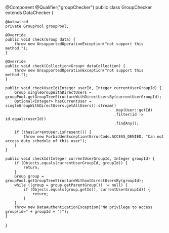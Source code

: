 @Component
@Qualifier("groupChecker")
public class GroupChecker extends DataChecker<Group> {

    @Autowired
    private GroupPool groupPool;

    @Override
    public void check(Group data) {
        throw new UnsupportedOperationException("not support this method.");
    }

    @Override
    public void check(Collection<Group> dataCollection) {
        throw new UnsupportedOperationException("not support this method.");
    }

    public void checkUserId(Integer userId, Integer currentUserGroupId) {
        Group singleGroupWithDirectUsers = groupPool.getGroupTreeStructureWithDirectUsersBy(currentUserGroupId);
        Optional<Integer> hasCurrentUser = singleGroupWithDirectUsers.getAllUsers().stream()
                                                    .map(User::getId)
                                                    .filter(id -> id.equals(userId))
                                                    .findAny();

        if (!hasCurrentUser.isPresent()) {
            throw new ForbiddenException(ErrorCode.ACCESS_DENIED, "Can not access duty schedule of this user");
        }
    }

    public void checkId(Integer currentUserGroupId, Integer groupId) {
        if (Objects.equals(currentUserGroupId, groupId)) {
            return;
        }
        Group group = groupPool.getGroupTreeStructureWithoutDirectUsersBy(groupId);
        while ((group = group.getParentGroup()) != null) {
            if (Objects.equals(group.getId(), currentUserGroupId)) {
                return;
            }
        }
        throw new DataAuthenticationException("No privilege to access group(id=" + groupId + ")");
    }
}

